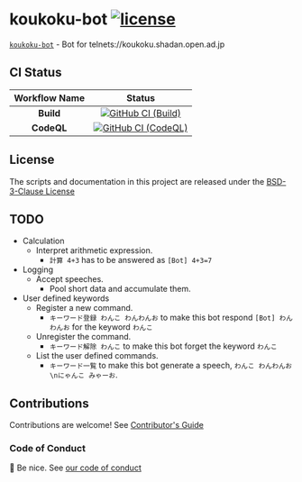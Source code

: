 # koukoku-bot [![license][license-image]][license-url]

[`koukoku-bot`][github-url] - Bot for telnets://koukoku.shadan.open.ad.jp

## CI Status

| Workflow Name | Status |
|:-:|:-:|
| **Build** | [![GitHub CI (Build)][github-build-image]][github-build-url] |
| **CodeQL** | [![GitHub CI (CodeQL)][github-codeql-image]][github-codeql-url] |

## License

The scripts and documentation in this project are released under the [BSD-3-Clause License][license-url]

## TODO

- Calculation
  - Interpret arithmetic expression.
    - `計算 4+3` has to be answered as `[Bot] 4+3=7`
- Logging
  - Accept speeches.
    - Pool short data and accumulate them.
- User defined keywords
  - Register a new command.
    - ```キーワード登録 わんこ わんわんお``` to make this bot respond ```[Bot] わんわんお``` for the keyword ```わんこ```
  - Unregister the command.
    - ```キーワード解除 わんこ``` to make this bot forget the keyword ```わんこ```
  - List the user defined commands.
    - ```キーワード一覧``` to make this bot generate a speech, ```わんこ わんわんお\nにゃんこ みゃーお```.

## Contributions

Contributions are welcome! See [Contributor's Guide](https://github.com/kei-g/koukoku-bot/blob/main/CONTRIBUTING.md)

### Code of Conduct

:clap: Be nice. See [our code of conduct](https://github.com/kei-g/koukoku-bot/blob/main/CODE_OF_CONDUCT.md)

[github-build-image]:https://github.com/kei-g/koukoku-bot/actions/workflows/build.yml/badge.svg
[github-build-url]:https://github.com/kei-g/koukoku-bot/actions/workflows/build.yml
[github-codeql-image]:https://github.com/kei-g/koukoku-bot/actions/workflows/codeql.yml/badge.svg
[github-codeql-url]:https://github.com/kei-g/koukoku-bot/actions/workflows/codeql.yml
[github-url]:https://github.com/kei-g/koukoku-bot
[license-image]:https://img.shields.io/github/license/kei-g/koukoku-bot
[license-url]:https://github.com/kei-g/koukoku-bot/blob/main/LICENSE
